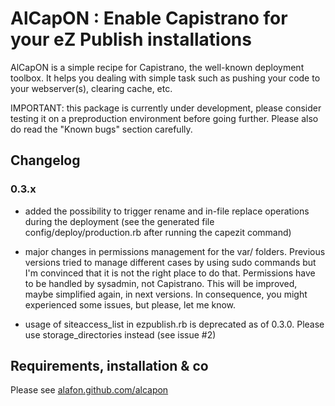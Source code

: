 # AlCapON : Enable Capistrano for your eZ Publish installations

AlCapON is a simple recipe for Capistrano, the well-known deployment toolbox.
It helps you dealing with simple task such as pushing your code to your
webserver(s), clearing cache, etc.

IMPORTANT: this package is currently under development, please consider testing
it on a preproduction environment before going further. Please also do read the
"Known bugs" section carefully.

## Changelog

### 0.3.x

 - added the possibility to trigger rename and in-file replace operations
   during the deployment (see the generated file
   config/deploy/production.rb after running the capezit command)

 - major changes in permissions management for the var/ folders. Previous
   versions tried to manage different cases by using sudo commands but I'm
   convinced that it is not the right place to do that. Permissions have to be
   handled by sysadmin, not Capistrano.
   This will be improved, maybe simplified again, in next versions.
   In consequence, you might experienced some issues, but please, let me know.

 - usage of siteaccess_list in ezpublish.rb is deprecated as of 0.3.0. Please
   use storage_directories instead (see issue #2)

## Requirements, installation & co

Please see [alafon.github.com/alcapon](http://alafon.github.com/alcapon)
